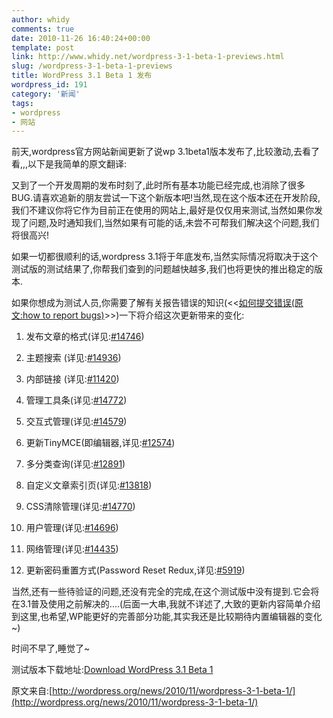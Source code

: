 ```yaml
---
author: whidy
comments: true
date: 2010-11-26 16:40:24+00:00
template: post
link: http://www.whidy.net/wordpress-3-1-beta-1-previews.html
slug: /wordpress-3-1-beta-1-previews
title: WordPress 3.1 Beta 1 发布
wordpress_id: 191
category: '新闻'
tags:
- wordpress
- 网站
---
```


前天,wordpress官方网站新闻更新了说wp 3.1beta1版本发布了,比较激动,去看了看,,,以下是我简单的原文翻译:

又到了一个开发周期的发布时刻了,此时所有基本功能已经完成,也消除了很多BUG.请喜欢追新的朋友尝试一下这个新版本吧!当然,现在这个版本还在开发阶段,我们不建议你将它作为目前正在使用的网站上,最好是仅仅用来测试,当然如果你发现了问题,及时通知我们,当然如果有可能的话,未尝不可帮我们解决这个问题,我们将很高兴!

如果一切都很顺利的话,wordpress 3.1将于年底发布,当然实际情况将取决于这个测试版的测试结果了,你帮我们查到的问题越快越多,我们也将更快的推出稳定的版本.

如果你想成为测试人员,你需要了解有关报告错误的知识(<<[如何提交错误(原文:how to report bugs)](http://codex.wordpress.org/Reporting_Bugs)>>)一下将介绍这次更新带来的变化:



	
  1. 发布文章的格式(详见:[#14746](http://core.trac.wordpress.org/ticket/14746))

	
  2. 主题搜索 (详见:[#14936](http://core.trac.wordpress.org/ticket/14936))

	
  3. 内部链接 (详见:[#11420](http://core.trac.wordpress.org/ticket/11420))

	
  4. 管理工具条(详见:[#14772](http://core.trac.wordpress.org/ticket/14772))

	
  5. 交互式管理(详见:[#14579](http://core.trac.wordpress.org/ticket/14579))

	
  6. 更新TinyMCE(即编辑器,详见:[#12574](http://core.trac.wordpress.org/ticket/12574))

	
  7. 多分类查询(详见:[#12891](http://core.trac.wordpress.org/ticket/12891))

	
  8. 自定义文章索引页(详见:[#13818](http://core.trac.wordpress.org/ticket/13818))

	
  9. CSS清除管理(详见:[#14770](http://core.trac.wordpress.org/ticket/14770))

	
  10. 用户管理(详见:[#14696](http://core.trac.wordpress.org/ticket/14696))

	
  11. 网络管理(详见:[#14435](http://core.trac.wordpress.org/ticket/14435))

	
  12. 更新密码重置方式(Password Reset Redux,详见:[#5919](http://core.trac.wordpress.org/ticket/5919))


当然,还有一些待验证的问题,还没有完全的完成,在这个测试版中没有提到.它会将在3.1普及使用之前解决的....(后面一大串,我就不详述了,大致的更新内容简单介绍到这里,也希望,WP能更好的完善部分功能,其实我还是比较期待内置编辑器的变化~)

时间不早了,睡觉了~

测试版本下载地址:[Download WordPress 3.1 Beta 1](http://wordpress.org/wordpress-3.1-beta1.zip)

原文来自:[http://wordpress.org/news/2010/11/wordpress-3-1-beta-1/](http://wordpress.org/news/2010/11/wordpress-3-1-beta-1/)
